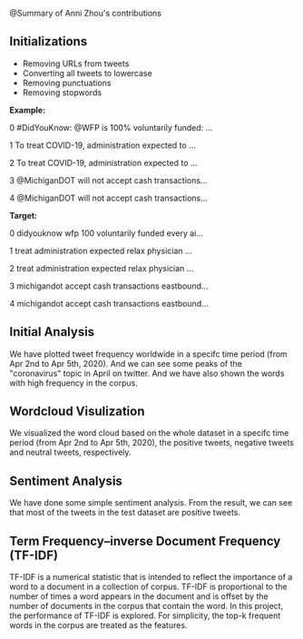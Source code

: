 @Summary of Anni Zhou's contributions
## Initializations 

+ Removing URLs from tweets
+ Converting all tweets to lowercase
+ Removing punctuations
+ Removing stopwords

__Example:__

0    #DidYouKnow: @WFP is 100% voluntarily funded: ...

1    To treat COVID-19, administration expected to ...

2    To treat COVID-19, administration expected to ...

3    @MichiganDOT will not accept cash transactions...

4    @MichiganDOT will not accept cash transactions...

__Target:__

0    didyouknow wfp 100 voluntarily funded every ai...

1    treat administration expected relax physician ...

2    treat administration expected relax physician ...

3    michigandot accept cash transactions eastbound...

4    michigandot accept cash transactions eastbound...



## Initial Analysis

We have plotted tweet frequency worldwide in a specifc time period (from Apr 2nd to Apr 5th, 2020). And we can see some peaks of the "coronavirus" topic in April on twitter. And we have also shown the words with high frequency in the corpus. 

## Wordcloud Visulization
 
We visualized the word cloud based on the whole dataset in a specifc time period (from Apr 2nd to Apr 5th, 2020), the positive tweets, negative tweets and neutral tweets, respectively. 

## Sentiment Analysis

We have done some simple sentiment analysis. From the result, we can see that most of the tweets in the test dataset are positive tweets. 

##  Term Frequency–inverse Document Frequency (TF-IDF)

TF-IDF is a numerical statistic that is intended to reflect the importance of a word to a document in a collection of corpus. TF-IDF is proportional to the number of times a word appears in the document and is offset by the number of documents in the corpus that contain the word. In this project, the performance of TF-IDF is explored. For simplicity, the top-k frequent words in the corpus are treated as the features.  


```python

```
